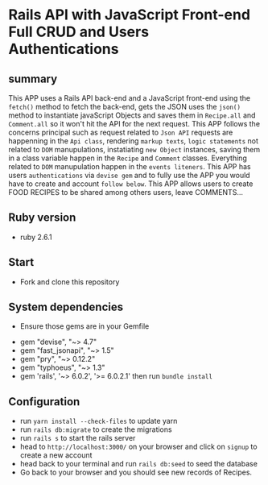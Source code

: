 # Rails API with JavaScript Front-end Full CRUD and Users Authentications

## summary 
This APP uses a Rails API back-end and a JavaScript front-end using the `fetch()` method to fetch the back-end, gets the JSON uses the `json()` method to instantiate javaScript Objects and saves them in `Recipe.all` and `Comment.all` so it won't hit the API for the next request. This APP follows the concerns principal such as request related to `Json API` requests are happenning in the `Api class`, rendering `markup texts`, `logic statements` not related to `DOM` manupulations, instatiating `new Object` instances, saving them in a class variable happen in the `Recipe` and `Comment` classes. Everything related to `DOM` manupulation happen in the `events liteners`.
This APP has users `authentications` via `devise gem` and to fully use the APP you would have to create and account `follow below`. This APP allows users to create FOOD RECIPES to be shared among others users, leave COMMENTS...

## Ruby version
- ruby 2.6.1

## Start
- Fork and clone this repository

## System dependencies
* Ensure those gems are in your Gemfile
- gem "devise", "~> 4.7"
- gem "fast_jsonapi", "~> 1.5"
- gem "pry", "~> 0.12.2"
- gem "typhoeus", "~> 1.3"
- gem 'rails', '~> 6.0.2', '>= 6.0.2.1'
then run `bundle install` 


## Configuration
- run `yarn install --check-files` to update yarn
- run `rails db:migrate` to create the migrations
- run `rails s` to start the rails server
- head to `http://localhost:3000/` on your browser and click on `signup` to create a new account 
- head back to your terminal and run `rails db:seed` to seed the database
- Go back to your browser and you should see new records of Recipes. 



